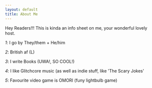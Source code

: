 ```yaml
---
layout: default
title: About Me
---
```


Hey Readers!!!
This is kinda an info sheet on me, your wonderful lovely host.

*1*: I go by They/them + He/him 

*2*: British af (L) 

*3*: I write Books (UWA!, SO COOL!)

*4*: I like Glitchcore music (as well as indie stuff, like 'The Scary Jokes'

*5*: Favourite video game is OMORI (funy lightbulb game)
